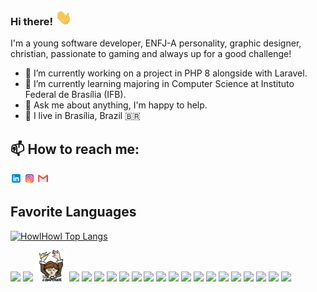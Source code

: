 ### Hi there! <img height="25" src="https://github.com/HowlHowl/HowlHowl/blob/main/assets/hi.gif"/>

I'm a young software developer, ENFJ-A personality, graphic designer, christian, passionate to gaming and always up for a good challenge!

- 🔭 I’m currently working on a project in PHP 8 alongside with Laravel.
- 🌱 I’m currently learning majoring in Computer Science at Instituto Federal de Brasília (IFB).
- 💬 Ask me about anything, I'm happy to help.
- 📌 I live in Brasília, Brazil 🇧🇷


📫 How to reach me:
------------

  [<img src="https://github.com/HowlHowl/HowlHowl/blob/main/assets/linkedin.png" width="3.5%"/>](https://www.linkedin.com/in/leonardo-santos-da-silva-198b89180/)
  [<img src="https://github.com/HowlHowl/HowlHowl/blob/main/assets/instagram.png" width="3.5%"/>](https://www.instagram.com/leonardokun2/)
  <a href="mailto:leonardokun@icloud.com"> <img src="https://github.com/HowlHowl/HowlHowl/blob/main/assets/gmail.png" width="3.5%"/> </a>

Favorite Languages
------------

[![HowlHowl Top Langs](https://github-readme-stats.vercel.app/api/top-langs/?username=HowlHowl&layout=compact)](https://github.com/HowlHowl/)

<div>
<img height="50" src="https://devicon.dev/devicon.git/icons/php/php-original.svg">
<img height="50" src="https://devicon.dev/devicon.git/icons/laravel/laravel-plain-wordmark.svg">
<img height="50" src="https://raw.githubusercontent.com/devicons/devicon/0e565980d0a51fe7736bb090fb394659febfbe58/icons/composer/composer-original.svg">
<img height="50" src="https://devicon.dev/devicon.git/icons/html5/html5-original-wordmark.svg">
<img height="50" src="https://devicon.dev/devicon.git/icons/css3/css3-original-wordmark.svg">
<img height="50" src="https://devicon.dev/devicon.git/icons/bootstrap/bootstrap-plain-wordmark.svg">
<img height="50" src="https://devicon.dev/devicon.git/icons/javascript/javascript-original.svg">
<img height="50" src="https://devicon.dev/devicon.git/icons/typescript/typescript-original.svg">
<img height="50" src="https://devicon.dev/devicon.git/icons/nodejs/nodejs-original-wordmark.svg">
<img height="50" src="https://devicon.dev/devicon.git/icons/react/react-original-wordmark.svg">
<img height="50" src="https://devicon.dev/devicon.git/icons/angularjs/angularjs-plain-wordmark.svg">
<img height="50" src="https://devicon.dev/devicon.git/icons/postgresql/postgresql-original-wordmark.svg">
<img height="50" src="https://devicon.dev/devicon.git/icons/mysql/mysql-original-wordmark.svg">
<img height="50" src="https://devicon.dev/devicon.git/icons/java/java-original-wordmark.svg">
<img height="50" src="https://raw.githubusercontent.com/detain/svg-logos/master/svg/r-lang.svg">
<img height="50" src="https://devicon.dev/devicon.git/icons/python/python-original-wordmark.svg">
<img height="50" src="https://devicon.dev/devicon.git/icons/cplusplus/cplusplus-original.svg">
<img height="50" src="https://devicon.dev/devicon.git/icons/docker/docker-plain-wordmark.svg">
<img height="50" src="https://devicon.dev/devicon.git/icons/linux/linux-original.svg">
<img height="50" src="https://devicon.dev/devicon.git/icons/git/git-original-wordmark.svg">
<img height="50" src="https://www.vectorlogo.zone/logos/gnu_bash/gnu_bash-ar21.svg">
</div>